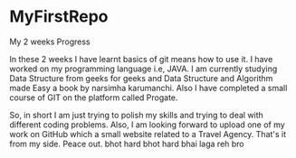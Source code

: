# MyFirstRepo
My 2 weeks Progress 

In these 2 weeks I have learnt basics of git means how to use it.
I have worked on my programming language i.e, JAVA.
I am currently studying Data Structure from geeks for geeks and Data Structure and Algorithm made Easy a book by narsimha karumanchi.
Also I have completed a small course of GIT on the platform called Progate.

So, in short I am just trying to polish my skills and trying to deal with different coding problems.
Also, I am looking forward to upload one of my work on GitHub which a small website related to a Travel Agency.
That's it from my side. Peace out. bhot hard bhot hard bhai
laga reh bro

